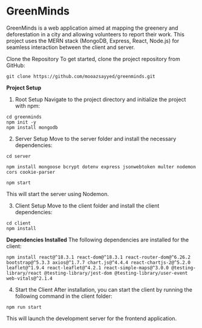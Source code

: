# **GreenMinds**

GreenMinds is a web application aimed at mapping the greenery and deforestation in a city and allowing volunteers to report their work. This project uses the MERN stack (MongoDB, Express, React, Node.js) for seamless interaction between the client and server.

Clone the Repository
To get started, clone the project repository from GitHub:
```
git clone https://github.com/mooazsayyed/greenminds.git
```
**Project Setup**

1. Root Setup
Navigate to the project directory and initialize the project with npm:
```
cd greenminds
npm init -y
npm install mongodb
```
2. Server Setup
Move to the server folder and install the necessary dependencies:
```
cd server
```

```
npm install mongoose bcrypt dotenv express jsonwebtoken multer nodemon cors cookie-parser
```
```
npm start
```
This will start the server using Nodemon.

3. Client Setup
Move to the client folder and install the client dependencies:
```
cd client
npm install
```
**Dependencies Installed**
The following dependencies are installed for the client:
```
npm install react@^18.3.1 react-dom@^18.3.1 react-router-dom@^6.26.2 bootstrap@^5.3.3 axios@^1.7.7 chart.js@^4.4.4 react-chartjs-2@^5.2.0 leaflet@^1.9.4 react-leaflet@^4.2.1 react-simple-maps@^3.0.0 @testing-library/react @testing-library/jest-dom @testing-library/user-event web-vitals@^2.1.4
```

4. Start the Client
After installation, you can start the client by running the following command in the client folder:

```
npm run start
```

This will launch the development server for the frontend application.

